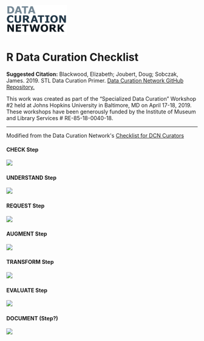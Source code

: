 ![](DCNlogo.png)

# R Data Curation Checklist

**Suggested Citation:** Blackwood, Elizabeth; Joubert, Doug; Sobczak, James. 2019. STL Data Curation Primer. [Data Curation Network GitHub Repository.](https://github.com/DataCurationNetwork/data-primers)

This work was created as part of the “Specialized Data Curation” Workshop #2 held at Johns Hopkins University in Baltimore, MD on April 17-18, 2019. These workshops have been generously funded by the Institute of Museum and Library Services # RE-85-18-0040-18.

-------------------------------
Modified from the Data Curation Network's [Checklist for DCN Curators](https://docs.google.com/document/d/1RWt2obXOOeJRRFmVo9VAkl4h41cL33Zm5YYny3hbPZ8/edit)

#### CHECK Step

![](R1.jpeg)

#### UNDERSTAND Step

![](R2.jpeg)

#### REQUEST Step

![](R3.jpeg)

#### AUGMENT Step

![](R4.jpeg)

#### TRANSFORM Step

![](R5.jpeg)

#### EVALUATE Step

![](R6.jpeg)

#### DOCUMENT (Step?)

![](R7.jpeg)


